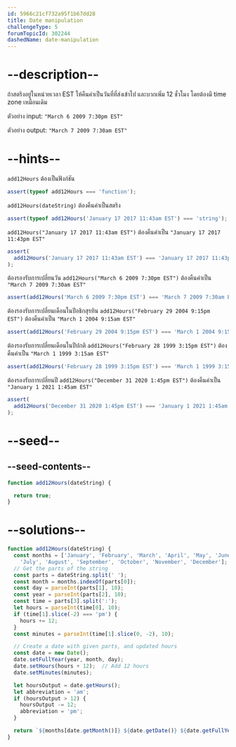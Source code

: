 ```yaml
---
id: 5966c21cf732a95f1b67dd28
title: Date manipulation
challengeType: 5
forumTopicId: 302244
dashedName: date-manipulation
---
```


# --description--

ถ้าสตริงอยู่ในหน่วยเวลา EST ให้คืนค่าเป็นวันที่ที่ส่งเข้าไป และบวกเพิ่ม 12 ชั่วโมง โดยต้องมี time zone เหมือนเดิม

ตัวอย่าง input: `"March 6 2009 7:30pm EST"`

ตัวอย่าง output: `"March 7 2009 7:30am EST"`

# --hints--

`add12Hours` ต้องเป็นฟังก์ชัน

```js
assert(typeof add12Hours === 'function');
```

`add12Hours(dateString)` ต้องคืนค่าเป็นสตริง

```js
assert(typeof add12Hours('January 17 2017 11:43am EST') === 'string');
```

`add12Hours("January 17 2017 11:43am EST")` ต้องคืนค่าเป็น `"January 17 2017 11:43pm EST"`

```js
assert(
  add12Hours('January 17 2017 11:43am EST') === 'January 17 2017 11:43pm EST'
);
```

ต้องรองรับการเปลี่ยนวัน `add12Hours("March 6 2009 7:30pm EST")` ต้องคืนค่าเป็น `"March 7 2009 7:30am EST"`

```js
assert(add12Hours('March 6 2009 7:30pm EST') === 'March 7 2009 7:30am EST');
```

ต้องรองรับการเปลี่ยนเดือนในปีอธิกสุรทิน `add12Hours("February 29 2004 9:15pm EST")` ต้องคืนค่าเป็น `"March 1 2004 9:15am EST"`

```js
assert(add12Hours('February 29 2004 9:15pm EST') === 'March 1 2004 9:15am EST');
```

ต้องรองรับการเปลี่ยนเดือนในปีปกติ `add12Hours("February 28 1999 3:15pm EST")` ต้องคืนค่าเป็น `"March 1 1999 3:15am EST"`

```js
assert(add12Hours('February 28 1999 3:15pm EST') === 'March 1 1999 3:15am EST');
```

ต้องรองรับการเปลี่ยนปี `add12Hours("December 31 2020 1:45pm EST")` ต้องคืนค่าเป็น `"January 1 2021 1:45am EST"`

```js
assert(
  add12Hours('December 31 2020 1:45pm EST') === 'January 1 2021 1:45am EST'
);
```

# --seed--

## --seed-contents--

```js
function add12Hours(dateString) {

  return true;
}
```

# --solutions--

```js
function add12Hours(dateString) {
  const months = ['January', 'February', 'March', 'April', 'May', 'June',
    'July', 'August', 'September', 'October', 'November', 'December'];
  // Get the parts of the string
  const parts = dateString.split(' ');
  const month = months.indexOf(parts[0]);
  const day = parseInt(parts[1], 10);
  const year = parseInt(parts[2], 10);
  const time = parts[3].split(':');
  let hours = parseInt(time[0], 10);
  if (time[1].slice(-2) === 'pm') {
    hours += 12;
  }
  const minutes = parseInt(time[1].slice(0, -2), 10);

  // Create a date with given parts, and updated hours
  const date = new Date();
  date.setFullYear(year, month, day);
  date.setHours(hours + 12);  // Add 12 hours
  date.setMinutes(minutes);

  let hoursOutput = date.getHours();
  let abbreviation = 'am';
  if (hoursOutput > 12) {
    hoursOutput -= 12;
    abbreviation = 'pm';
  }

  return `${months[date.getMonth()]} ${date.getDate()} ${date.getFullYear()} ${hoursOutput}:${date.getMinutes()}${abbreviation} EST`;
}
```
